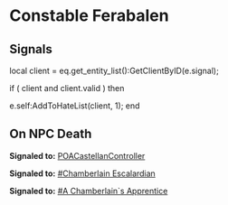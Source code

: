 # Constable Ferabalen


## Signals

local client = eq.get_entity_list():GetClientByID(e.signal);

if ( client and client.valid ) then


e.self:AddToHateList(client, 1);
end



## On NPC Death

**Signaled to:**  [POACastellanController](/npc/215419)

**Signaled to:**  [\#Chamberlain Escalardian](/npc/215411)

**Signaled to:**  [\#A Chamberlain\`s Apprentice](/npc/215410)